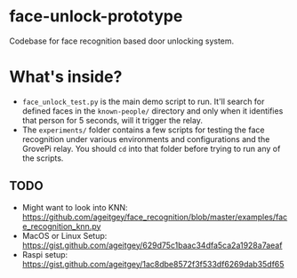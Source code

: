 # face-unlock-prototype
Codebase for face recognition based door unlocking system.

# What's inside?
* `face_unlock_test.py` is the main demo script to run. It'll search for defined faces in the `known-people/` directory and only when it identifies that person for 5 seconds, will it trigger the relay.
* The `experiments/` folder contains a few scripts for testing the face recognition under various environments and configurations and the GrovePi relay. You should `cd` into that folder before trying to run any of the scripts.

## TODO
* Might want to look into KNN: https://github.com/ageitgey/face_recognition/blob/master/examples/face_recognition_knn.py
* MacOS or Linux Setup: https://gist.github.com/ageitgey/629d75c1baac34dfa5ca2a1928a7aeaf
* Raspi setup: https://gist.github.com/ageitgey/1ac8dbe8572f3f533df6269dab35df65